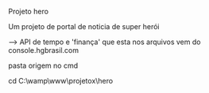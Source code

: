 Projeto hero 

Um projeto de portal de noticia de super herói

--> API de tempo e 'finança' que esta nos arquivos vem do console.hgbrasil.com

pasta origem no cmd

cd C:\wamp\www\projetox\hero